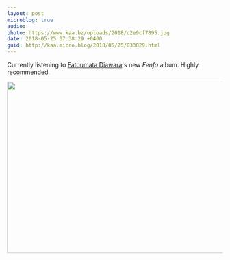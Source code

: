 ```yaml
---
layout: post
microblog: true
audio: 
photo: https://www.kaa.bz/uploads/2018/c2e9cf7895.jpg
date: 2018-05-25 07:38:29 +0400
guid: http://kaa.micro.blog/2018/05/25/033829.html
---
```

Currently listening to [Fatoumata Diawara](http://www.fatoumatadiawara.com)'s new _Fenfo_ album. Highly recommended.

<img src="https://www.kaa.bz/uploads/2018/c2e9cf7895.jpg" width="600" height="400" />
